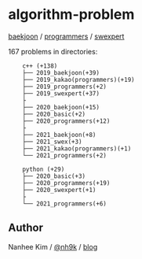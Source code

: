 # algorithm-problem

[baekjoon](https://www.acmicpc.net/) / [programmers](https://programmers.co.kr/learn/challenges) / [swexpert](https://swexpertacademy.com/main/main.do)
  
  
167 problems in directories:

		c++ (+138)
		├── 2019_baekjoon(+39)
		├── 2019_kakao(programmers)(+19)
		├── 2019_programmers(+2)
		├── 2019_swexpert(+37)
		├
		├── 2020_baekjoon(+15)
		├── 2020_basic(+2)
		├── 2020_programmers(+12)
		├
		├── 2021_baekjoon(+8)
		├── 2021_swex(+3)
		├── 2021_kakao(programmers)(+1)
		└── 2021_programmers(+2)

		python (+29)
		├── 2020_basic(+3)
		├── 2020_programmers(+19)
		├── 2020_swexpert(+1)
		├
		└── 2021_programmers(+6)

## Author
Nanhee Kim / [@nh9k](https://github.com/nh9k) / [blog](https://blog.naver.com/kimnanhee97)
